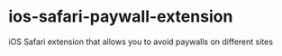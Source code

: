 # ios-safari-paywall-extension
iOS Safari extension that allows you to avoid paywalls on different sites
